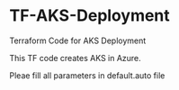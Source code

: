 # TF-AKS-Deployment
Terraform Code for AKS Deployment

This TF code creates AKS in Azure.

Pleae fill all parameters in default.auto file 
